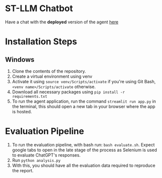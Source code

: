 # ST-LLM Chatbot
Have a chat with the **deployed** version of the agent [here](https://stllmchat.streamlit.app/)

# Installation Steps
## Windows
1) Clone the contents of the repository.
2) Create a virtual environment using venv <venv name>
3) Activate it using `source venv/Scripts/activate` if you're using Git Bash, `<venv name>/Scripts/activate` otherwise.
4) Download all necessary packages using `pip install -r requirements.txt`
5) To run the agent application, run the command `streamlit run app.py` in the terminal, this should open a new tab in your browser where the app is hosted.

# Evaluation Pipeline
1) To run the evaluation pipeline, with bash run: `bash evaluate.sh`. Expect google tabs to open in the late stage of the process as Selenium is used to evaluate ChatGPT's responses.
2) Run `python analysis.py`
3) With this, you should have all the evaluation data required to reproduce the report.